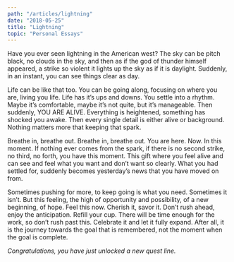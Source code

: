 ```yaml
---
path: "/articles/lightning"
date: "2018-05-25"
title: "Lightning"
topic: "Personal Essays"
---
```


Have you ever seen lightning in the American west?  The sky can be pitch black, no clouds in the sky, and then as if the god of thunder himself appeared, a strike so violent it lights up the sky as if it is daylight.  Suddenly, in an instant, you can see things clear as day.

Life can be like that too.  You can be going along, focusing on where you are, living  you life.  Life has it’s ups and downs.  You settle into a rhythm.  Maybe it’s comfortable, maybe it’s not quite, but it’s manageable.  Then suddenly, YOU ARE ALIVE.  Everything is heightened, something has shocked you awake.  Then every single detail is either alive or background.  Nothing matters more that keeping that spark.  

Breathe in, breathe out.  Breathe in, breathe out.  You are here.  Now.  In this moment.  If nothing ever comes from the spark, if there is no second strike, no third, no forth, you have this moment.  This gift where you feel alive and can see and feel what you want and don’t want so clearly.  What you had settled for, suddenly becomes yesterday’s news that you have moved on from.  

Sometimes pushing for more, to keep going is what you need.  Sometimes it isn’t.  But this feeling, the high of opportunity and possibility, of a new beginning, of hope.  Feel this now.  Cherish it, savor it.  Don’t rush ahead, enjoy the anticipation.  Refill your cup.  There will be time enough for the work, so don’t rush past this.  Celebrate it and let it fully expand.  After all, it is the journey towards the goal that is remembered, not the moment when the goal is complete.

_Congratulations, you have just unlocked a new quest line._